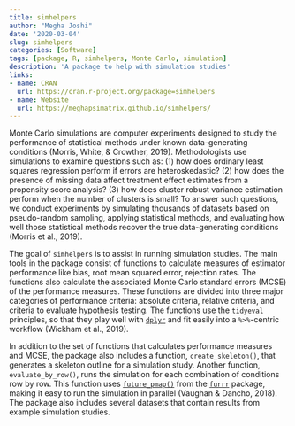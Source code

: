 ```yaml
---
title: simhelpers
author: "Megha Joshi"
date: '2020-03-04'
slug: simhelpers
categories: [Software]
tags: [package, R, simhelpers, Monte Carlo, simulation]
description: 'A package to help with simulation studies'
links:
- name: CRAN
  url: https://cran.r-project.org/package=simhelpers
- name: Website
  url: https://meghapsimatrix.github.io/simhelpers/
---
```


Monte Carlo simulations are computer experiments designed to study the performance of statistical methods under known data-generating conditions (Morris, White, & Crowther, 2019). Methodologists use simulations to examine questions such as: (1) how does ordinary least squares regression perform if errors are heteroskedastic? (2) how does the presence of missing data affect treatment effect estimates from a propensity score analysis? (3) how does cluster robust variance estimation perform when the number of clusters is small? To answer such questions, we conduct experiments by simulating thousands of datasets based on pseudo-random sampling, applying statistical methods, and evaluating how well those statistical methods recover the true data-generating conditions (Morris et al., 2019).

The goal of `simhelpers` is to assist in running simulation studies. The main tools in the package consist of functions to calculate measures of estimator performance like bias, root mean squared error, rejection rates. The functions also calculate the associated Monte Carlo standard errors (MCSE) of the performance measures. These functions are divided into three major categories of performance criteria: absolute criteria, relative criteria, and criteria to evaluate hypothesis testing. The functions use the [`tidyeval`](https://tidyeval.tidyverse.org/index.html) principles, so that they play well with [`dplyr`](https://dplyr.tidyverse.org/index.html) and fit easily into a `%>%`-centric workflow (Wickham et al., 2019).

In addition to the set of functions that calculates performance measures and MCSE, the package also includes a function, `create_skeleton()`, that generates a skeleton outline for a simulation study. Another function, `evaluate_by_row()`, runs the simulation for each combination of conditions row by row. This function uses [`future_pmap()`](https://davisvaughan.github.io/furrr/reference/future_map2.html) from the [`furrr`](https://davisvaughan.github.io/furrr/) package, making it easy to run the simulation in parallel (Vaughan & Dancho, 2018). The package also includes several datasets that contain results from example simulation studies. 


